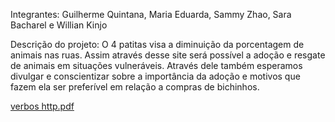 Integrantes: Guilherme Quintana, Maria Eduarda, Sammy Zhao, Sara Bacharel e Willian Kinjo

Descrição do projeto: O 4 patitas visa a diminuição da porcentagem de animais nas ruas. Assim através desse site será possível a adoção e resgate de animais em situações vulneráveis. 
Através dele também esperamos divulgar e conscientizar sobre a importância da adoção e motivos que fazem ela ser preferível em relação a compras de bichinhos. 

[verbos http.pdf](https://github.com/user-attachments/files/17594673/verbos.http.pdf)
